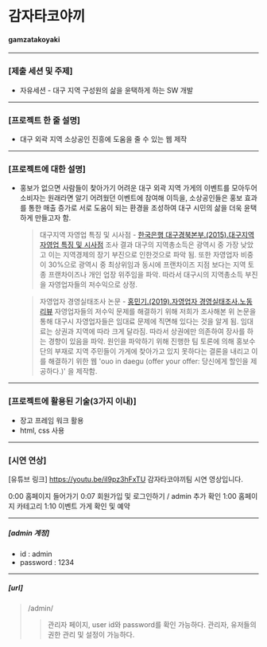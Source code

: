 # 감자타코야끼
#### gamzatakoyaki

------------

### [제출 세션 및 주제]
* 자유세션 - 대구 지역 구성원의 삶을 윤택하게 하는 SW 개발

------------

### [프로젝트 한 줄 설명]
* 대구 외곽 지역 소상공인 진흥에 도움을 줄 수 있는 웹 제작

------------

### [프로젝트에 대한 설명]
* 홍보가 없으면 사람들이 찾아가기 어려운 대구 외곽 지역 가게의 이벤트를 모아두어 소비자는 원래라면 알기 어려웠던 이벤트에 참여해 이득을, 소상공인들은 홍보 효과를 통한 매출 증가로 서로 도움이 되는 환경을 조성하여 대구 시민의 삶을 더욱 윤택하게 만들고자 함.

  > 대구지역 자영업 특징 및 시사점 - [한국은행 대구경북본부.(2015).대구지역 자영업 특징 및 시사점](https://www.bok.or.kr/portal/bbs/P0000800/view.do?nttId=210900&menuNo=200560&searchBbsSeCd=z12&pageIndex=5)
조사 결과 대구의 지역총소득은 광역시 중 가장 낮았고 이는 지역경제의 장기 부진으로 인한것으로 파악 됨. 또한 자영업자 비중이 30%으로 광역시 중 최상위임과 동시에 프랜차이즈 지점 보다는 지역 토종 프랜차이즈나 개인 업장 위주임을 파악. 따라서 대구시의 지역총소득 부진을 자영업자들의 저수익으로 상정.

  > 자영업자 경영실태조사 논문 - [홍민기.(2019).자영업자 경영실태조사.노동리뷰](https://www.dbpia.co.kr/journal/articleDetail?nodeId=NODE08735089)
자영업자들의 저수익 문제를 해결하기 위해 저희가 조사해본 위 논문을 통해 대구시 자영업자들은 임대료 문제에 직면해 있다는 것을 알게 됨. 임대료는 상권과 지역에 따라 크게 달라짐. 따라서 상권에만 의존하여 장사를 하는 경향이 있음을 파악. 원인을 파악하기 위해 진행한 팀 토론에 의해 홍보수단의 부재로 지역 주민들이 가게에 찾아가고 있지 못하다는 결론을 내리고 이를 해결하기 위한 웹 'ouo in daegu (offer your offer: 당신에게 할인을 제공하다.)' 을 제작함.

------------

### [프로젝트에 활용된 기술(3가지 이내)]
* 장고 프레임 워크 활용
* html, css 사용

------------

### [시연 연상]
[유튜브 링크] https://youtu.be/iI9pz3hFxTU
감자타코야끼팀 시연 영상입니다. 

0:00 홈페이지 들어가기
0:07 회원가입 및 로그인하기 / admin 추가 확인
1:00 홈페이지 카테고리 
1:10 이벤트 가게 확인 및 예약

------------

##### [admin 계정]
  * id : admin
  * password : 1234

------------
##### [url]
> /admin/
>> 관리자 페이지, user id와 password를 확인 가능하다.
>> 관리자, 유저들의 권한 관리 및 설정이 가능하다.
